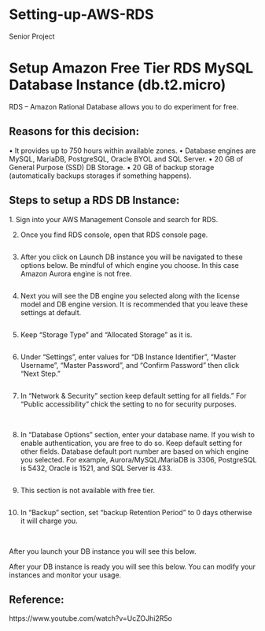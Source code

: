 # Setting-up-AWS-RDS
Senior Project

<h1>Setup Amazon Free Tier RDS MySQL Database Instance (db.t2.micro)</h1>

RDS – Amazon Rational Database allows you to do experiment for free.

<h2>Reasons for this decision:</h2>
•	It provides up to 750 hours within available zones.
•	Database engines are MySQL, MariaDB, PostgreSQL, Oracle BYOL and SQL Server.
•	20 GB of General Purpose (SSD) DB Storage.
•	20 GB of backup storage (automatically backups storages if something happens). 

<h2>Steps to setup a RDS DB Instance:</h2>
1.	Sign into your AWS Management Console and search for RDS.
  	<img src="image/Picture1.png" alt=""> 

2.	Once you find RDS console, open that RDS console page. 
   <img src="image/Picture2.png" alt=""> 
 
3.	After you click on Launch DB instance you will be navigated to these options below. Be mindful of which engine you choose. In this   case Amazon Aurora engine is not free. 
<img src="image/Picture3.png" alt="">   

4.	Next you will see the DB engine you selected along with the license model and DB engine version. It is recommended that you leave these settings at default. 
<img src="image/Picture4.png" alt=""> 
 
5.	Keep “Storage Type” and “Allocated Storage” as it is.
   <img src="image/Picture5.png" alt=""> 

6.	Under “Settings”, enter values for “DB Instance Identifier”, “Master Username”, “Master Password”, and “Confirm Password” then click “Next Step.”
 <img src="image/Picture6.png" alt=""> 

7.	In “Network & Security” section keep default setting for all fields.” For “Public accessibility” chick the setting to no for security purposes. 
<img src="image/Picture7.png" alt="">  
<img src="image/Picture8.png" alt=""> 

8.	In “Database Options” section, enter your database name. If you wish to enable authentication, you are free to do so. Keep default setting for other fields.
Database default port number are based on which engine you selected. For example, 
Aurora/MySQL/MariaDB is 3306, PostgreSQL is 5432, Oracle is 1521, and SQL Server is 433.
<img src="image/Picture9.png" alt=""> 

9.	This section is not available with free tier. 
<img src="image/Picture10.png" alt=""> 

10.	In “Backup” section, set “backup Retention Period” to 0 days otherwise it will charge you.
<img src="image/Picture11.png" alt=""> 
<img src="image/Picture12.png" alt=""> 

After you launch your DB instance you will see this below.
<img src="image/Picture13.png" alt=""> 
 
After your DB instance is ready you will see this below. You can modify your instances and monitor your usage. 
<img src="image/Picture14.png" alt=""> 
 
<h2>Reference:</h2>
 https://www.youtube.com/watch?v=UcZOJhi2R5o 

